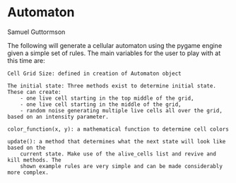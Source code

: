 # Automaton
Samuel Guttormson

The following will generate a cellular automaton using the pygame engine given a simple set of rules.
The main variables for the user to play with at this time are:

    Cell Grid Size: defined in creation of Automaton object

    The initial state: Three methods exist to determine initial state. These can create:
        - one live cell starting in the top middle of the grid,
        - one live cell starting in the middle of the grid,
        - random noise generating multiple live cells all over the grid, based on an intensity parameter.

    color_function(x, y): a mathematical function to determine cell colors

    update(): a method that determines what the next state will look like based on the
        current state. Make use of the alive_cells list and revive and kill methods. The 
        shown example rules are very simple and can be made considerably more complex.
